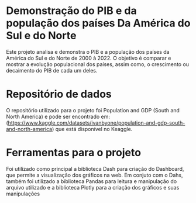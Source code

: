 # Demonstração do PIB e da população dos países Da América do Sul e do Norte

Este projeto analisa e demonstra o PIB e a população dos países da América do Sul e do Norte de 2000 à 2022. O objetivo é comparar e mostrar a evolução populacional dos países, assim como, o crescimento ou decaimento do PIB de cada um deles.

# Repositório de dados

O repositório utilizado para o projeto foi Population and GDP (South and North America) e pode ser encontrado em: (https://www.kaggle.com/datasets/ivanbyone/population-and-gdp-south-and-north-america) que está disponível no Keaggle. 

# Ferramentas para o projeto

Foi utilizado como principal a biblioteca Dash para criação do Dashboard, que permite a visualização dos gráficos na web. Em conjuto com o Dahs, também foi utilizado a biblioteca Pandas para leitura e manipulação do arquivo utilizado e a biblioteca Plotly para a criação dos gráficos e suas manipulações

